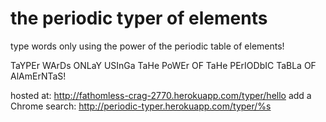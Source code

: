 the periodic typer of elements
==============================
type words only using the power of the periodic table of elements!

TaYPEr WArDs ONLaY USInGa TaHe PoWEr OF TaHe PErIODbIC TaBLa OF AlAmErNTaS!

hosted at: http://fathomless-crag-2770.herokuapp.com/typer/hello
add a Chrome search:  http://periodic-typer.herokuapp.com/typer/%s

